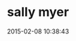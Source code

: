 ---
layout: employee
skillsid: 2
title:  "sally myer"
date:   2015-02-08 10:38:43
position: "Sales Manager"
location: "Tampa, Florida"
internal: true
skillMatch: 75
availability: 40
categories: 
- employees
phoneNumber: 555-555-5555
email: nwpointer@gmail.com
manage: true
"pay grade": 50
---